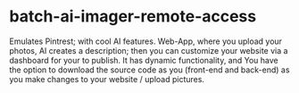 # batch-ai-imager-remote-access
Emulates Pintrest; with cool AI features. Web-App, where you upload your photos, AI creates a description; then you can customize your website via a dashboard for your to publish. It has dynamic functionality, and You have the option to download the source code as you (front-end and back-end) as you make changes to your website / upload pictures.  
